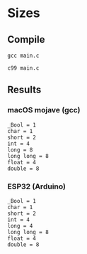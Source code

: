 # Sizes

## Compile

```
gcc main.c
```

```
c99 main.c
```

## Results

### macOS mojave (gcc)

```
_Bool = 1
char = 1
short = 2
int = 4
long = 8
long long = 8
float = 4
double = 8
```

### ESP32 (Arduino)

```
_Bool = 1
char = 1
short = 2
int = 4
long = 4
long long = 8
float = 4
double = 8
```
